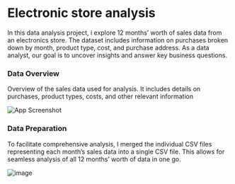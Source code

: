# Electronic store analysis

In this data analysis project, i explore 12 months’ worth of sales data from an electronics store. The dataset includes information on purchases broken down by month, product type, cost, and purchase address. As a data analyst, our goal is to uncover insights and answer key business questions.
### Data Overview

Overview of the sales data used for analysis. It includes details on purchases, product types, costs, and other relevant information

![App Screenshot](https://snipboard.io/31niNx.jpg)
### Data Preparation

To facilitate comprehensive analysis, I merged the individual CSV files representing each month’s sales data into a single CSV file. This allows for seamless analysis of all 12 months’ worth of data in one go.

![image](https://github.com/user-attachments/assets/850d36e9-8eed-45fb-9b9a-7cf53bdf1c87)

